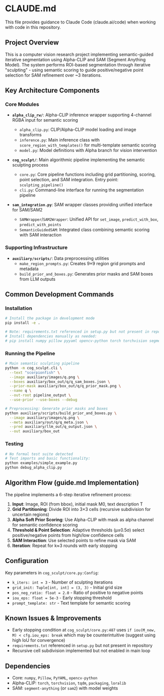 # CLAUDE.md

This file provides guidance to Claude Code (claude.ai/code) when working with code in this repository.

## Project Overview

This is a computer vision research project implementing semantic-guided iterative segmentation using Alpha-CLIP and SAM (Segment Anything Model). The system performs ROI-based segmentation through iterative "sculpting" - using semantic scoring to guide positive/negative point selection for SAM refinement over ~3 iterations.

## Key Architecture Components

### Core Modules
- **`alpha_clip_rw/`**: Alpha-CLIP inference wrapper supporting 4-channel RGBA input for semantic scoring
  - `alpha_clip.py`: CLIP/Alpha-CLIP model loading and image transforms
  - `inference.py`: Main inference class with `score_region_with_templates()` for multi-template semantic scoring
  - `model.py`: Model definitions with Alpha branch for vision intervention

- **`cog_sculpt/`**: Main algorithmic pipeline implementing the semantic sculpting process
  - `core.py`: Core pipeline functions including grid partitioning, scoring, point selection, and SAM integration. Entry point: `sculpting_pipeline()`
  - `cli.py`: Command-line interface for running the segmentation pipeline

- **`sam_integration.py`**: SAM wrapper classes providing unified interface for SAM/SAM2
  - `SAMWrapper`/`SAM2Wrapper`: Unified API for `set_image`, `predict_with_box`, `predict_with_points`
  - `SemanticGuidedSAM`: Integrated class combining semantic scoring with SAM interaction

### Supporting Infrastructure
- **`auxiliary/scripts/`**: Data preprocessing utilities
  - `make_region_prompts.py`: Creates 9×9 region grid prompts and metadata
  - `build_prior_and_boxes.py`: Generates prior masks and SAM boxes from LLM outputs

## Common Development Commands

### Installation
```bash
# Install the package in development mode
pip install -e .

# Note: requirements.txt referenced in setup.py but not present in repo
# Install dependencies manually as needed:
# pip install numpy pillow pyyaml opencv-python torch torchvision segment-anything
```

### Running the Pipeline
```bash
# Main semantic sculpting pipeline
python -m cog_sculpt.cli \
  --text "scorpionfish" \
  --image auxiliary/images/q.png \
  --boxes auxiliary/box_out/q/q_sam_boxes.json \
  --prior-mask auxiliary/box_out/q/q_prior_mask.png \
  --name q \
  --out-root pipeline_output \
  --use-prior --use-boxes --debug

# Preprocessing: Generate prior masks and boxes
python auxiliary/scripts/build_prior_and_boxes.py \
  --image auxiliary/images/q.png \
  --meta auxiliary/out/q/q_meta.json \
  --pred auxiliary/llm_out/q_output.json \
  --out auxiliary/box_out
```

### Testing
```bash
# No formal test suite detected
# Test imports and basic functionality:
python examples/simple_example.py
python debug_alpha_clip.py
```

## Algorithm Flow (guide.md Implementation)

The pipeline implements a 6-step iterative refinement process:

1. **Input**: Image, ROI (from bbox), initial mask M0, text description T
2. **Grid Partitioning**: Divide ROI into 3×3 cells (recursive subdivision for uncertain regions)
3. **Alpha Soft Prior Scoring**: Use Alpha-CLIP with mask as alpha channel for semantic confidence scoring
4. **Threshold & Point Selection**: Adaptive thresholds (μ±0.5σ) select positive/negative points from high/low confidence cells
5. **SAM Interaction**: Use selected points to refine mask via SAM
6. **Iteration**: Repeat for k≈3 rounds with early stopping

## Configuration

Key parameters in `cog_sculpt/core.py:Config`:
- `k_iters: int = 3` - Number of sculpting iterations
- `grid_init: Tuple[int, int] = (3, 3)` - Initial grid size
- `pos_neg_ratio: float = 2.0` - Ratio of positive to negative points
- `iou_eps: float = 5e-3` - Early stopping threshold
- `prompt_template: str` - Text template for semantic scoring

## Known Issues & Improvements

- Early stopping condition at `cog_sculpt/core.py:487` uses `if iou(M_new, M) < cfg.iou_eps: break` which may be counterintuitive (suggest using high IoU for convergence)
- `requirements.txt` referenced in `setup.py` but not present in repository
- Recursive cell subdivision implemented but not enabled in main loop

## Dependencies

- Core: `numpy`, `Pillow`, `PyYAML`, `opencv-python`
- Alpha-CLIP: `torch`, `torchvision`, `tqdm`, `packaging`, `loralib`
- SAM: `segment-anything` (or `sam2`) with model weights